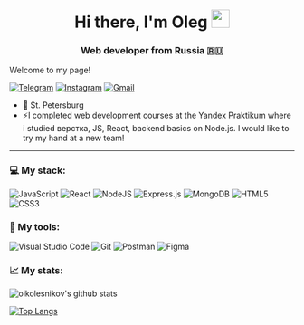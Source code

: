 <h1 align="center">Hi there, I'm Oleg
<img src="https://github.com/blackcater/blackcater/raw/main/images/Hi.gif" height="32"/></h1>
<h3 align="center">Web developer from Russia 🇷🇺</h3>

Welcome to my page!

[<img alt="Telegram" src="https://img.shields.io/badge/@oikolesnikov-2CA5E0?style=flat&logo=telegram&logoColor=white" />](https://t.me/oikolesnikov) [<img alt="Instagram" src="https://img.shields.io/badge/oikolesnikov-%23E4405F.svg?&style=flat&logo=Instagram&logoColor=white"/>](https://instagram.com/kolesnikov_informal) [<img alt="Gmail" src="https://img.shields.io/badge/oikolesnikovvv@gmail.com-D14836?style=flat&logo=gmail&logoColor=white" />](mailto:oikolesnikovvv@gmail.com) 


- 📍 St. Petersburg
- ⚡I completed web development courses at the Yandex Praktikum where i studied верстка, JS, React, backend basics on Node.js. I would like to try my hand at a new team!
---
### 💻 My stack:
<img alt="JavaScript" src="https://img.shields.io/badge/javascript-%23323330.svg?&style=for-the-badge&logo=javascript&logoColor=%23F7DF1E"/> <img alt="React" src="https://img.shields.io/badge/react-%2320232a.svg?&style=for-the-badge&logo=react&logoColor=%2361DAFB"/> <img alt="NodeJS" src="https://img.shields.io/badge/node.js-%2343853D.svg?&style=for-the-badge&logo=node.js&logoColor=white"/> <img alt="Express.js" src="https://img.shields.io/badge/express.js-%23404d59.svg?&style=for-the-badge"/> <img alt="MongoDB" src ="https://img.shields.io/badge/MongoDB-%234ea94b.svg?&style=for-the-badge&logo=mongodb&logoColor=white"/> <img alt="HTML5" src="https://img.shields.io/badge/html5-%23E34F26.svg?&style=for-the-badge&logo=html5&logoColor=white"/> <img alt="CSS3" src="https://img.shields.io/badge/css3-%231572B6.svg?&style=for-the-badge&logo=css3&logoColor=white"/>

### 🔧 My tools:
<img alt="Visual Studio Code" src="https://img.shields.io/badge/VisualStudioCode-0078d7.svg?&style=for-the-badge&logo=visual-studio-code&logoColor=white"/> <img alt="Git" src="https://img.shields.io/badge/git-%23F05033.svg?&style=for-the-badge&logo=git&logoColor=white"/> <img alt="Postman" src="https://img.shields.io/badge/Postman-FF6C37?style=for-the-badge&logo=postman&logoColor=red" /> <img alt="Figma" src="https://img.shields.io/badge/figma-%23F24E1E.svg?&style=for-the-badge&logo=figma&logoColor=white"/>

### 📈 My stats: 

![oikolesnikov's github stats](https://github-readme-stats.vercel.app/api?username=oikolesnikov)

[![Top Langs](https://github-readme-stats.vercel.app/api/top-langs/?username=oikolesnikov)](https://github.com/oikolesnikov/github-readme-stats)
